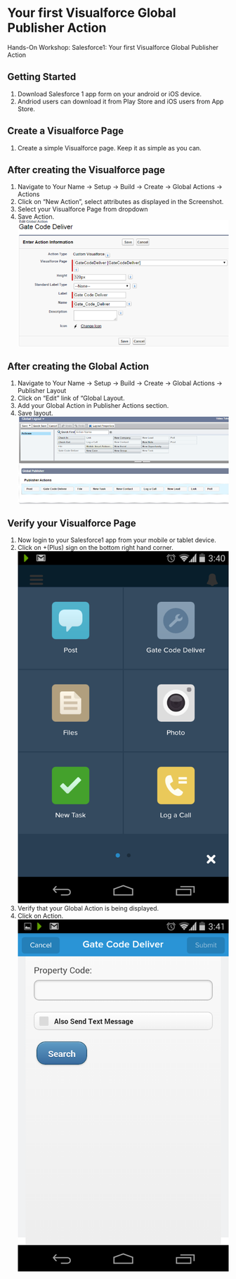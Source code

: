 Your first Visualforce Global Publisher Action
===================================
Hands-On Workshop: Salesforce1: Your first Visualforce Global Publisher Action

Getting Started
-----------------------------------
1. Download Salesforce 1 app form on your android or iOS device.
2. Andriod users can download it from Play Store and iOS users from App Store.

Create a Visualforce Page
----------------------------------
 1. Create a simple Visualforce page. Keep it as simple as you can.

After creating the Visualforce page
------------------------------------
1. Navigate to Your Name -> Setup -> Build -> Create -> Global Actions -> Actions
2. Click on “New  Action”, select attributes as displayed in the Screenshot. 
3. Select your Visualforce Page from dropdown
4. Save Action.
![Image](https://github.com/BhawaniSharma/firstVisualforeGlobalPublisherAction/blob/master/Images/Global%20Action.png)

After creating the Global Action
--------------------------------
1. Navigate to Your Name -> Setup -> Build -> Create -> Global Actions -> Publisher Layout
2. Click on “Edit” link of “Global Layout.
3. Add your Global Action in Publisher Actions section.
4. Save layout.
![Image](https://github.com/BhawaniSharma/firstVisualforeGlobalPublisherAction/blob/master/Images/Gloabl%20Publisher%20Layout.png)

Verify your Visualforce Page
-------------------------------
1. Now login to your Salesforce1  app from your mobile or tablet device.
2. Click on +(Plus) sign on the bottom right hand corner.
![Image](https://github.com/BhawaniSharma/firstVisualforeGlobalPublisherAction/blob/master/Images/Mobile%20Global%20Action.png)
3. Verify that your Global Action is being displayed. 
4. Click on Action.
![Image](https://github.com/BhawaniSharma/firstVisualforeGlobalPublisherAction/blob/master/Images/Page.png)